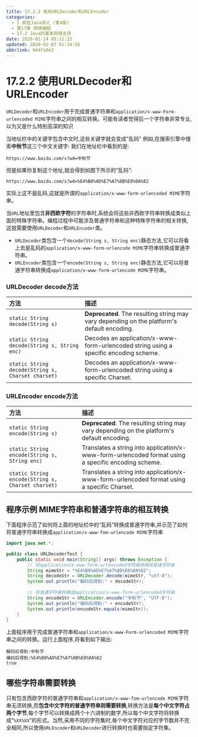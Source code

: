 ```yaml
---
title: 17.2.2 使用URLDecoder和URLEncoder
categories: 
  - 1 疯狂Java讲义 (第4版)
  - 第17章 网络编程
  - 17.2 Java的基本网络支持
date: 2020-01-14 05:11:22
updated: 2020-02-07 01:34:56
abbrlink: 944fa8e2
---
```

# 17.2.2 使用URLDecoder和URLEncoder
`URLDecoder`和`URLEncoder`用于完成普通字符串和`application/x-www-Form-urlencoded MIME`字符串之间的相互转换。可能有读者觉得后一个字符串非常专业,以为又是什么特别高深的知识

当地址栏中的关键字包含中文时,这些关键字就会变成"乱码"
例如,在搜索引擎中搜索**中秋节**这三个中文关键字:
我们在地址栏中看到的是:
```
https://www.baidu.com/s?wd=中秋节
```
但是如果你复制这个地址,就会得到如图下所示的“乱码”:
```
https://www.baidu.com/s?wd=%E4%B8%AD%E7%A7%8B%E8%8A%82
```
实际上这不是乱码,这就是所谓的`application/x-www-form-urlencoded MIME`字符串。

当`URL`地址里包含**非西欧字符**的字符串时,系统会将这些非西欧字符串转换成类似上面的特殊字符串。编程过程中可能涉及普通字符串和这种特殊字符串的相关转换,这就需要使用`URLDecoder`和`URLEncoder`类。

- `URLDecoder`类包含一个`decode(String s, String enc)`静态方法,它可以将看上去是乱码的`application/x-www-form-urlencode MIME`字符串转换成普通字符串。
- `URLEncoder`类包含一个`encode(String s, String enc)`静态方法,它可以将普通字符串转换成`application/x-www-form-urlencode MIME`字符串。

### URLDecoder decode方法

|方法|描述|
|:--|:--|
|`static String decode(String s)`|**Deprecated**. The resulting string may vary depending on the platform's default encoding.|
|`static String decode(String s, String enc)`|Decodes an application/x-www-form-urlencoded string using a specific encoding scheme.|
|`static String decode(String s, Charset charset)`|Decodes an application/x-www-form-urlencoded string using a specific Charset.|

### URLEncoder encode方法

|方法|描述|
|:--|:--|
|`static String encode(String s)`|**Deprecated**. The resulting string may vary depending on the platform's default encoding.|
|`static String encode(String s, String enc)`|Translates a string into application/x-www-form-urlencoded format using a specific encoding scheme.|
|`static String encode(String s, Charset charset)`|Translates a string into application/x-www-form-urlencoded format using a specific Charset.|

## 程序示例 MIME字符串和普通字符串的相互转换
下面程序示范了如何将上面的地址栏中的“乱码”转换成普通字符串,并示范了如何将普通字符串转换成`application/x-www-fom-urlencode MIME`字符串
```java
import java.net.*;

public class URLDecoderTest {
    public static void main(String[] args) throws Exception {
        // 将application/x-www-form-urlencoded字符串转换成普通字符串
        String mimeStr = "%E4%B8%AD%E7%A7%8B%E8%8A%82";
        String decodeStr = URLDecoder.decode(mimeStr, "utf-8");
        System.out.println("解码后得到:" + decodeStr);
        
        // 将普通字符串转换成application/x-www-form-urlencoded字符串
        String encodeStr = URLEncoder.encode("中秋节", "UTF-8");
        System.out.println("编码后得到:" + encodeStr);
        System.out.println(encodeStr.equals(mimeStr));
    }
}
```
上面程序用于完成普通字符串和`application/x-www-Form-urlencoded MIME`字符串之间的转换。运行上面程序,将看到如下输出:
```
解码后得到:中秋节
编码后得到:%E4%B8%AD%E7%A7%8B%E8%8A%82
true
```
## 哪些字符串需要转换
只有包含西欧字符的普通字符串和`application/x-www-fom-urlencode MIME`字符串无须转换,而**包含中文字符的普通字符串则需要转换**,转换方法是**每个中文字符占两个字节**,每个字节可以转换成两个十六进制的数字,所以每个中文字符将转换成“`%XX%XX`”的形式。当然,采用不同的字符集时,毎个中文字符对应的字节数并不完全相同,所以使用`URLEncoder`和`URLDecoder`进行转换时也需要指定字符集。
